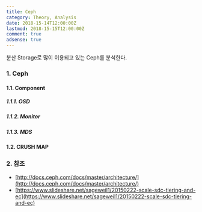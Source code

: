 ```yaml
---
title: Ceph
category: Theory, Analysis
date: 2018-15-14T12:00:00Z
lastmod: 2018-15-15T12:00:00Z
comment: true
adsense: true
---
```


분산 Storage로 많이 이용되고 있는 Ceph를 분석한다.

### 1. Ceph

#### 1.1. Component

##### 1.1.1. OSD

##### 1.1.2. Monitor

##### 1.1.3. MDS

#### 1.2. CRUSH MAP

### 2. 참조

* [http://docs.ceph.com/docs/master/architecture/](http://docs.ceph.com/docs/master/architecture/)
* [https://www.slideshare.net/sageweil1/20150222-scale-sdc-tiering-and-ec](https://www.slideshare.net/sageweil1/20150222-scale-sdc-tiering-and-ec)
